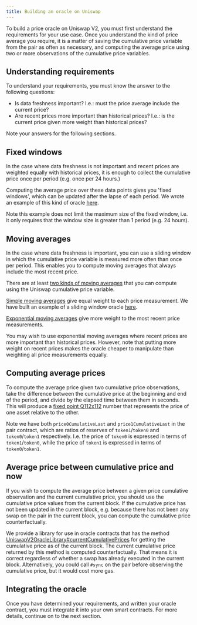 ```yaml
---
title: Building an oracle on Uniswap
---
```


To build a price oracle on Uniswap V2, you must first understand the 
requirements for your use case. Once you understand the kind of price
average you require, it is a matter of saving the cumulative price 
variable from the pair as often as necessary, and computing
the average price using two or more observations of the 
cumulative price variables.

## Understanding requirements

To understand your requirements, you must know the answer to the 
following questions:

- Is data freshness important? 
I.e.: must the price average include the current price?
- Are recent prices more important than historical prices? 
I.e.: is the current price given more weight than historical prices?

Note your answers for the following sections.

## Fixed windows

In the case where data freshness is not important and recent prices 
are weighted equally with historical prices, it is enough to 
collect the cumulative price once per period (e.g. once per 24 hours.)

Computing the average price over these data points gives you 'fixed windows',
which can be updated after the lapse of each period. We wrote
an example of this kind of oracle 
[here](https://github.com/Uniswap/uniswap-v2-periphery/blob/master/contracts/examples/ExampleOracleSimple.sol).

Note this example does not limit the maximum size of the fixed window, i.e.
it only requires that the window size is greater than 1 period (e.g. 24 hours).

## Moving averages

In the case where data freshness is important, you can use a sliding
window in which the cumulative price variable is measured more often 
than once per period. This enables you to compute moving averages that always
include the most recent price.

There are at least
[two kinds of moving averages](https://www.investopedia.com/terms/m/movingaverage.asp#types-of-moving-averages) 
that you can compute using the Uniswap cumulative price variable.

[Simple moving averages](https://www.investopedia.com/terms/s/sma.asp) 
give equal weight to each price measurement. We have built
an example of a sliding window oracle 
[here](https://github.com/Uniswap/uniswap-v2-periphery/blob/master/contracts/examples/ExampleSlidingWindowOracle.sol).

[Exponential moving averages](https://www.investopedia.com/terms/e/ema.asp) 
give more weight to the most recent price measurements.

You may wish to use exponential moving averages where recent prices
are more important than historical prices. However, note that
putting more weight on recent prices makes the oracle cheaper to manipulate
than weighting all price measurements equally.


## Computing average prices

To compute the average price given two cumulative price observations, take the difference between
the cumulative price at the beginning and end of the period, and 
divide by the elapsed time between them in seconds. This will produce a 
[fixed point Q112x112](https://en.wikipedia.org/wiki/Fixed-point_arithmetic#Notation)
number that represents the price of one asset relative to the other.

Note we have both `price0CumulativeLast` and `price1CumulativeLast` in the pair contract, which are ratios of reserves
of `token1`/`token0` and `token0`/`token1` respectively. I.e. the price of `token0` is expressed in terms of 
`token1`/`token0`, while the price of `token1` is expressed in terms of `token0`/`token1`.

## Average price between cumulative price and now

If you wish to compute the average price between a given price cumulative observation and the current cumulative price,
you should use the cumulative price values from the current block. If the cumulative price has not been updated in the
current block, e.g. because there has not been any swap on the pair in the current block, you can compute the 
cumulative price counterfactually.

We provide a library for use in oracle contracts that has the method
[UniswapV2OracleLibrary#currentCumulativePrices](https://github.com/Uniswap/uniswap-v2-periphery/blob/master/contracts/libraries/UniswapV2OracleLibrary.sol#L16)
for getting the cumulative price as of the current block.
The current cumulative price returned by this method is computed counterfactually. 
That means it is correct regardless of whether a swap has already executed in the current block.
Alternatively, you could call `#sync` on the pair before observing the cumulative price, but it would cost more gas. 

## Integrating the oracle

Once you have determined your requirements, and written 
your oracle contract, you must integrate it into your own
smart contracts. For more details, continue on to the next section.
